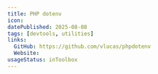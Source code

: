 ```yaml
---
title: PHP dotenv
icon:
datePublished: 2025-08-08
tags: [devtools, utilities]
links:
  GitHub: https://github.com/vlucas/phpdotenv
  Website:
usageStatus: inToolbox
---
```

